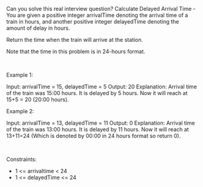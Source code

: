 Can you solve this real interview question? Calculate Delayed Arrival Time - You are given a positive integer arrivalTime denoting the arrival time of a train in hours, and another positive integer delayedTime denoting the amount of delay in hours.

Return the time when the train will arrive at the station.

Note that the time in this problem is in 24-hours format.

 

Example 1:


Input: arrivalTime = 15, delayedTime = 5 
Output: 20 
Explanation: Arrival time of the train was 15:00 hours. It is delayed by 5 hours. Now it will reach at 15+5 = 20 (20:00 hours).


Example 2:


Input: arrivalTime = 13, delayedTime = 11
Output: 0
Explanation: Arrival time of the train was 13:00 hours. It is delayed by 11 hours. Now it will reach at 13+11=24 (Which is denoted by 00:00 in 24 hours format so return 0).


 

Constraints:

 * 1 <= arrivaltime < 24
 * 1 <= delayedTime <= 24